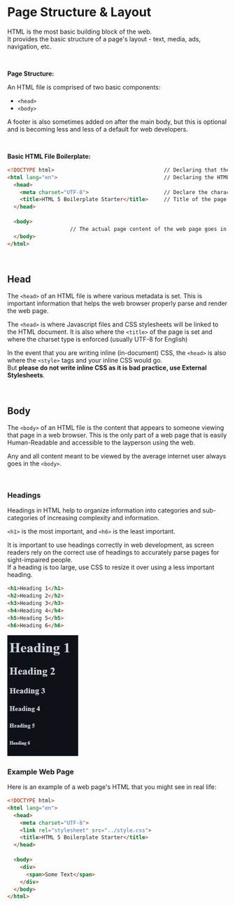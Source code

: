 # Page Structure & Layout

HTML is the most basic building block of the web.  
It provides the basic structure of a page's layout - text, media, ads, navigation, etc. 

<br>

**Page Structure:**

An HTML file is comprised of two basic components: 
* ```<head>```
* ```<body>``` 

A footer is also sometimes added on after the main body, but this is optional and is becoming less and less of a default for web developers. 

<br>

**Basic HTML File Boilerplate:**
```html
<!DOCTYPE html>                                   // Declaring that the HTML Document uses HTML5
<html lang="en">                                  // Declaring the HTML language helps the browser render it appropriately
  <head>
    <meta charset="UTF-8">                        // Declare the character set
    <title>HTML 5 Boilerplate Starter</title>     // Title of the page goes in the head
  </head>

  <body>
                    // The actual page content of the web page goes in the body
  </body>
</html>
```
<br>

## Head
The ```<head>``` of an HTML file is where various metadata is set. This is important information that helps the web browser properly parse and render the web page.  

The ```<head>``` is where Javascript files and CSS stylesheets will be linked to the HTML document. It is also where the ```<title>``` of the page is set and where the charset type is enforced (usually UTF-8 for English)

In the event that you are writing inline (in-document) CSS, the ```<head>``` is also where the ```<style>``` tags and your inline CSS would go.  
But **please do not write inline CSS as it is bad practice, use External Stylesheets**.

<br>

## Body
The ```<body>``` of an HTML file is the content that appears to someone viewing that page in a web browser. This is the only part of a web page that is easily Human-Readable and accessible to the layperson using the web. 

Any and all content meant to be viewed by the average internet user always goes in the ```<body>```.


<br>

### Headings
Headings in HTML help to organize information into categories and sub-categories of increasing complexity and information. 

```<h1>``` is the most important, and ```<h6>``` is the least important.

It is important to use headings correctly in web development, as screen readers rely on the correct use of headings to accurately parse pages for sight-impaired people.   
If a heading is too large, use CSS to resize it over using a less important heading. 

```html
<h1>Heading 1</h1>
<h2>Heading 2</h2>
<h3>Heading 3</h3>
<h4>Heading 4</h4>
<h5>Heading 5</h5>
<h6>Heading 6</h6>
```
<img src="../images/Headings.JPG">



### Example Web Page

Here is an example of a web page's HTML that you might see in real life: 

```html
<!DOCTYPE html>                                   
<html lang="en">                                 
  <head>
    <meta charset="UTF-8"> 
    <link rel="stylesheet" src="../style.css">                       
    <title>HTML 5 Boilerplate Starter</title>     
  </head>

  <body>
    <div>
      <span>Some Text</span>
    </div>     
  </body>
</html>
```
